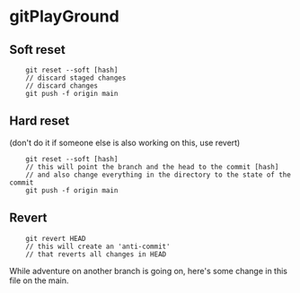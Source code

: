 # gitPlayGround


## Soft reset
```
    git reset --soft [hash]
    // discard staged changes
    // discard changes
    git push -f origin main
``` 

## Hard reset  
 (don't do it if someone else is also working on this, use revert)  
```
    git reset --soft [hash]
    // this will point the branch and the head to the commit [hash]
    // and also change everything in the directory to the state of the commit
    git push -f origin main
```

## Revert
```
    git revert HEAD
    // this will create an 'anti-commit'
    // that reverts all changes in HEAD
```

While adventure on another branch is going on, here's some change in this file on the main.